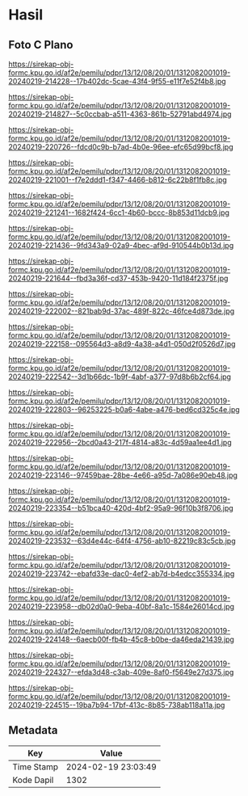 # Hasil

## Foto C Plano

https://sirekap-obj-formc.kpu.go.id/af2e/pemilu/pdpr/13/12/08/20/01/1312082001019-20240219-214228--17b402dc-5cae-43f4-9f55-e11f7e52f4b8.jpg

https://sirekap-obj-formc.kpu.go.id/af2e/pemilu/pdpr/13/12/08/20/01/1312082001019-20240219-214827--5c0ccbab-a511-4363-861b-52791abd4974.jpg

https://sirekap-obj-formc.kpu.go.id/af2e/pemilu/pdpr/13/12/08/20/01/1312082001019-20240219-220726--fdcd0c9b-b7ad-4b0e-96ee-efc65d99bcf8.jpg

https://sirekap-obj-formc.kpu.go.id/af2e/pemilu/pdpr/13/12/08/20/01/1312082001019-20240219-221001--f7e2ddd1-f347-4466-b812-6c22b8f1fb8c.jpg

https://sirekap-obj-formc.kpu.go.id/af2e/pemilu/pdpr/13/12/08/20/01/1312082001019-20240219-221241--1682f424-6cc1-4b60-bccc-8b853d11dcb9.jpg

https://sirekap-obj-formc.kpu.go.id/af2e/pemilu/pdpr/13/12/08/20/01/1312082001019-20240219-221436--9fd343a9-02a9-4bec-af9d-910544b0b13d.jpg

https://sirekap-obj-formc.kpu.go.id/af2e/pemilu/pdpr/13/12/08/20/01/1312082001019-20240219-221644--fbd3a36f-cd37-453b-9420-11d184f2375f.jpg

https://sirekap-obj-formc.kpu.go.id/af2e/pemilu/pdpr/13/12/08/20/01/1312082001019-20240219-222002--821bab9d-37ac-489f-822c-46fce4d873de.jpg

https://sirekap-obj-formc.kpu.go.id/af2e/pemilu/pdpr/13/12/08/20/01/1312082001019-20240219-222158--095564d3-a8d9-4a38-a4d1-050d2f0526d7.jpg

https://sirekap-obj-formc.kpu.go.id/af2e/pemilu/pdpr/13/12/08/20/01/1312082001019-20240219-222542--3d1b66dc-1b9f-4abf-a377-97d8b6b2cf64.jpg

https://sirekap-obj-formc.kpu.go.id/af2e/pemilu/pdpr/13/12/08/20/01/1312082001019-20240219-222803--96253225-b0a6-4abe-a476-bed6cd325c4e.jpg

https://sirekap-obj-formc.kpu.go.id/af2e/pemilu/pdpr/13/12/08/20/01/1312082001019-20240219-222956--2bcd0a43-217f-4814-a83c-4d59aa1ee4d1.jpg

https://sirekap-obj-formc.kpu.go.id/af2e/pemilu/pdpr/13/12/08/20/01/1312082001019-20240219-223146--97459bae-28be-4e66-a95d-7a086e90eb48.jpg

https://sirekap-obj-formc.kpu.go.id/af2e/pemilu/pdpr/13/12/08/20/01/1312082001019-20240219-223354--b51bca40-420d-4bf2-95a9-96f10b3f8706.jpg

https://sirekap-obj-formc.kpu.go.id/af2e/pemilu/pdpr/13/12/08/20/01/1312082001019-20240219-223532--63d4e44c-64f4-4756-ab10-82219c83c5cb.jpg

https://sirekap-obj-formc.kpu.go.id/af2e/pemilu/pdpr/13/12/08/20/01/1312082001019-20240219-223742--ebafd33e-dac0-4ef2-ab7d-b4edcc355334.jpg

https://sirekap-obj-formc.kpu.go.id/af2e/pemilu/pdpr/13/12/08/20/01/1312082001019-20240219-223958--db02d0a0-9eba-40bf-8a1c-1584e26014cd.jpg

https://sirekap-obj-formc.kpu.go.id/af2e/pemilu/pdpr/13/12/08/20/01/1312082001019-20240219-224148--6aecb00f-fb4b-45c8-b0be-da46eda21439.jpg

https://sirekap-obj-formc.kpu.go.id/af2e/pemilu/pdpr/13/12/08/20/01/1312082001019-20240219-224327--efda3d48-c3ab-409e-8af0-f5649e27d375.jpg

https://sirekap-obj-formc.kpu.go.id/af2e/pemilu/pdpr/13/12/08/20/01/1312082001019-20240219-224515--19ba7b94-17bf-413c-8b85-738ab118a11a.jpg


## Metadata

| Key        | Value               |
| ---------- | ------------------- |
| Time Stamp | 2024-02-19 23:03:49 |
| Kode Dapil | 1302                |



